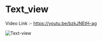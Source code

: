 # Text_view


Video Link :- https://youtu.be/bzkJNEtH-ag

![Text-view](https://user-images.githubusercontent.com/42275109/57010796-3ffdea00-6c1c-11e9-91f9-6f63a779e812.jpg)
